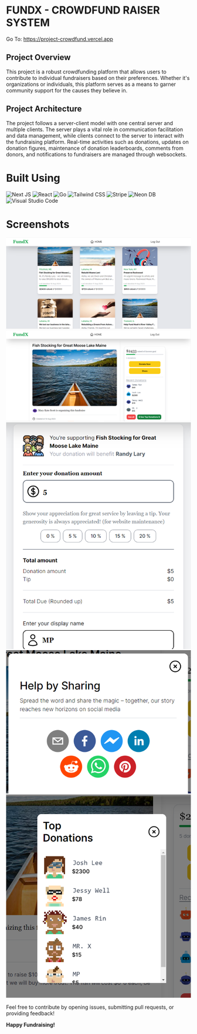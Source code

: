 # FUNDX - CROWDFUND RAISER SYSTEM

Go To: https://project-crowdfund.vercel.app

## Project Overview

This project is a robust crowdfunding platform that allows users to contribute to individual fundraisers based on their preferences. Whether it's organizations or individuals, this platform serves as a means to garner community support for the causes they believe in.

## Project Architecture

The project follows a server-client model with one central server and multiple clients. The server plays a vital role in communication facilitation and data management, while clients connect to the server to interact with the fundraising platform. Real-time activities such as donations, updates on donation figures, maintenance of donation leaderboards, comments from donors, and notifications to fundraisers are managed through websockets.

# Built Using

![Next JS](https://img.shields.io/badge/Next.js-%2320232a.svg?style=for-the-badge&logo=Next.js&logoColor=white) ![React](https://img.shields.io/badge/React-gray?style=for-the-badge&logo=react&logoColor=#FFCA28) ![Go](https://img.shields.io/badge/-Go-00ADD8?style=for-the-badge&logo=go&logoColor=white) ![Tailwind CSS](https://img.shields.io/badge/tailwind%20CSS-e5e5e5.svg?style=for-the-badge&logo=tailwindcss&logoColor=231572B6) ![Stripe](https://img.shields.io/badge/stripe-black.svg?style=for-the-badge&logo=stripe&logoColor=23430098) ![Neon DB](https://img.shields.io/badge/neon%20db-orange.svg?style=for-the-badge)![Visual Studio Code](https://img.shields.io/badge/Visual%20Studio%20Code-3d85c6.svg?style=for-the-badge&logo=visual-studio-code&logoColor=white)


# Screenshots

![Home Page](https://github.com/milanPatel001/project-crowdfund/blob/main/Images/main_page.PNG)
![Page One](https://github.com/milanPatel001/project-crowdfund/blob/main/Images/fundPageone.PNG)
![Donation Page](https://github.com/milanPatel001/project-crowdfund/blob/main/Images/donate1.PNG)
![Share Section](https://github.com/milanPatel001/project-crowdfund/blob/main/Images/share.PNG)
![Top Section](https://github.com/milanPatel001/project-crowdfund/blob/main/Images/top.PNG)

Feel free to contribute by opening issues, submitting pull requests, or providing feedback!

**Happy Fundraising!**
